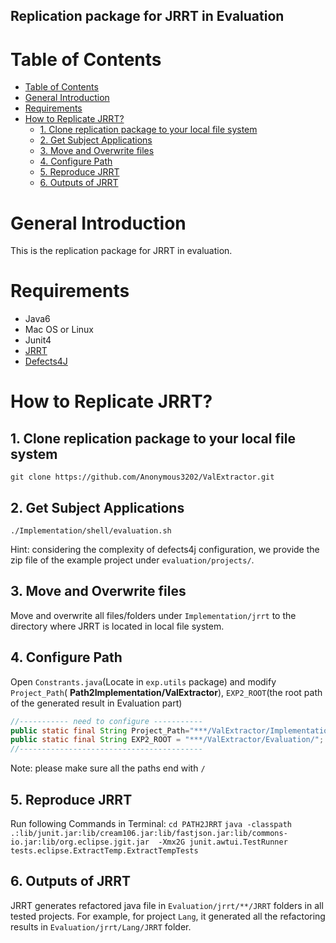 ## Replication package for JRRT in Evaluation

# Table of Contents

- [Table of Contents](#table-of-contents)
- [General Introduction](#general-introduction)
- [Requirements](#requirements)
- [How to Replicate JRRT?](#how-to-replicate-jrrt)
  - [1. Clone replication package to your local file system](#1-clone-replication-package-to-your-local-file-system)
  - [2. Get Subject Applications](#2-get-subject-applications)
  - [3. Move and Overwrite files](#3-move-and-overwrite-files)
  - [4. Configure Path](#4-configure-path)
  - [5. Reproduce JRRT](#5-reproduce-jrrt)
  - [6. Outputs of JRRT](#6-outputs-of-jrrt)


# General Introduction

This is the replication package for JRRT in evaluation.


# Requirements
 - Java6
 - Mac OS or Linux
 - Junit4
 - [JRRT](https://code.google.com/archive/p/jrrt)
 - [Defects4J](https://github.com/rjust/defects4j)
# How to Replicate JRRT?

## 1. Clone replication package to your local file system 

`git clone https://github.com/Anonymous3202/ValExtractor.git`

## 2. Get Subject Applications

`./Implementation/shell/evaluation.sh`

Hint: considering the complexity of defects4j configuration, we provide the zip file of the example project under `evaluation/projects/`.

## 3. Move and Overwrite files

Move and overwrite all files/folders under `Implementation/jrrt` to the directory where JRRT is located in local file system.
  
## 4. Configure Path

Open `Constrants.java`(Locate in `exp.utils` package) and modify `Project_Path`( **Path2Implementation/ValExtractor**),  `EXP2_ROOT`(the root path of the generated result in Evaluation part) 
```java
//----------- need to configure ----------- 
public static final String Project_Path="***/ValExtractor/Implementation/ValExtractor/"; 
public static final String EXP2_ROOT = "***/ValExtractor/Evaluation/"; 
//----------------------------------------- 
```	 
Note: please make sure all the paths end with `/`


## 5. Reproduce JRRT
Run following Commands in Terminal:
`cd PATH2JRRT` 
`java -classpath .:lib/junit.jar:lib/cream106.jar:lib/fastjson.jar:lib/commons-io.jar:lib/org.eclipse.jgit.jar  -Xmx2G junit.awtui.TestRunner tests.eclipse.ExtractTemp.ExtractTempTests`

## 6. Outputs of JRRT 
JRRT generates refactored java file in ``Evaluation/jrrt/**/JRRT`` folders in all tested projects. For example, for project `Lang`, it generated all the refactoring results in `Evaluation/jrrt/Lang/JRRT` folder. 